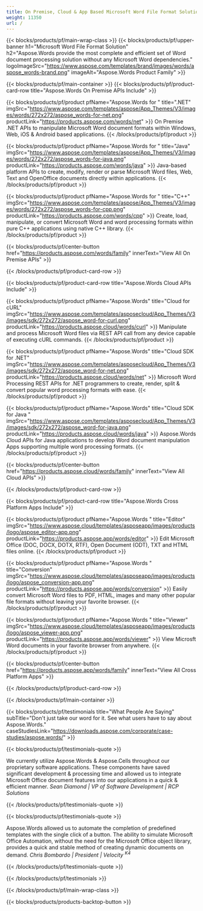 ```yaml
---
title: On Premise, Cloud & App Based Microsoft Word File Format Solution 
weight: 11350
url: /
---
```


{{< blocks/products/pf/main-wrap-class >}}
{{< blocks/products/pf/upper-banner h1="Microsoft Word File Format Solution" h2="Aspose.Words provide the most complete and efficient set of Word document processing solution without any Microsoft Word dependencies." logoImageSrc="https://www.aspose.com/templates/brand/images/words/aspose_words-brand.png" imageAlt="Aspose.Words Product Family" >}}

{{< blocks/products/pf/main-container >}}
{{< blocks/products/pf/product-card-row title="Aspose.Words On Premise APIs Include" >}}

{{< blocks/products/pf/product pfName="Aspose.Words for " title=".NET" imgSrc="https://www.aspose.com/templates/aspose/App_Themes/V3/images/words/272x272/aspose_words-for-net.png" productLink="https://products.aspose.com/words/net" >}}
On Premise .NET APIs to manipulate Microsoft Word document formats within Windows, Web, iOS & Android based applications.
{{< /blocks/products/pf/product >}}

{{< blocks/products/pf/product pfName="Aspose.Words for " title="Java" imgSrc="https://www.aspose.com/templates/aspose/App_Themes/V3/images/words/272x272/aspose_words-for-java.png" productLink="https://products.aspose.com/words/java" >}}
Java-based platform APIs to create, modify, render or parse Microsoft Word files, Web, Text and OpenOffice documents directly within applications.
{{< /blocks/products/pf/product >}}

{{< blocks/products/pf/product pfName="Aspose.Words for " title="C++" imgSrc="https://www.aspose.com/templates/aspose/App_Themes/V3/images/words/272x272/aspose_words-for-cpp.png" productLink="https://products.aspose.com/words/cpp" >}}
Create, load, manipulate, or convert Microsoft Word and word processing formats within pure C++ applications using native C++ library.
{{< /blocks/products/pf/product >}}

{{< blocks/products/pf/center-button href="https://products.aspose.com/words/family" innerText="View All On Premise APIs" >}}

{{< /blocks/products/pf/product-card-row >}}

{{< blocks/products/pf/product-card-row title="Aspose.Words Cloud APIs Include" >}}

{{< blocks/products/pf/product pfName="Aspose.Words" title="Cloud for cURL" imgSrc="https://www.aspose.com/templates/asposecloud/App_Themes/V3/images/sdk/272x272/aspose_word-for-curl.png" productLink="https://products.aspose.cloud/words/curl" >}}
Manipulate and process Microsoft Word files via REST API call from any device capable of executing cURL commands.
{{< /blocks/products/pf/product >}}

{{< blocks/products/pf/product pfName="Aspose.Words" title="Cloud SDK for .NET" imgSrc="https://www.aspose.com/templates/asposecloud/App_Themes/V3/images/sdk/272x272/aspose_word-for-net.png" productLink="https://products.aspose.cloud/words/net" >}}
Microsoft Word Processing REST APIs for .NET programmers to create, render, split & convert popular word processing formats with ease.
{{< /blocks/products/pf/product >}}

{{< blocks/products/pf/product pfName="Aspose.Words" title="Cloud SDK for Java " imgSrc="https://www.aspose.com/templates/asposecloud/App_Themes/V3/images/sdk/272x272/aspose_word-for-java.png" productLink="https://products.aspose.cloud/words/java" >}}
Aspose.Words Cloud APIs for Java applications to develop Word document manipulation Apps supporting multiple word processing formats.
{{< /blocks/products/pf/product >}}

{{< blocks/products/pf/center-button href="https://products.aspose.cloud/words/family" innerText="View All Cloud APIs" >}}

{{< /blocks/products/pf/product-card-row >}}

{{< blocks/products/pf/product-card-row title="Aspose.Words Cross Platform Apps Include" >}}

{{< blocks/products/pf/product pfName="Aspose.Words " title="Editor" imgSrc="https://www.aspose.cloud/templates/asposeapp/images/products/logo/aspose_editor-app.png" productLink="https://products.aspose.app/words/editor" >}}
Edit Microsoft Office (DOC, DOCX, DOTX, RTF), Open Document (ODT), TXT and HTML files online.
{{< /blocks/products/pf/product >}}

{{< blocks/products/pf/product pfName="Aspose.Words " title="Conversion" imgSrc="https://www.aspose.cloud/templates/asposeapp/images/products/logo/aspose_conversion-app.png" productLink="https://products.aspose.app/words/conversion" >}}
Easily convert Microsoft Word files to PDF, HTML, images and many other popular file formats without leaving your favorite browser.
{{< /blocks/products/pf/product >}}

{{< blocks/products/pf/product pfName="Aspose.Words " title="Viewer" imgSrc="https://www.aspose.cloud/templates/asposeapp/images/products/logo/aspose_viewer-app.png" productLink="https://products.aspose.app/words/viewer" >}}
View Microsft Word documents in your favorite browser from anywhere.
{{< /blocks/products/pf/product >}}

{{< blocks/products/pf/center-button href="https://products.aspose.app/words/family" innerText="View All Cross Platform Apps" >}}

{{< /blocks/products/pf/product-card-row >}}

{{< /blocks/products/pf/main-container >}}

{{< blocks/products/pf/testimonials title="What People Are Saying" subTitle="Don't just take our word for it. See what users have to say about Aspose.Words." caseStudiesLink="https://downloads.aspose.com/corporate/case-studies/aspose.words/" >}}

{{< blocks/products/pf/testimonials-quote >}}
<p class="first">
 We currently utilize Aspose.Words &amp; Aspose.Cells throughout our proprietary software applications. These components have saved significant development &amp; processing time and allowed us to integrate Microsoft Office document features into our applications in a quick &amp; efficient manner.
 <em>
  Sean Diamond | VP of Software Development | RCP Solutions
 </em>
</p>

{{< /blocks/products/pf/testimonials-quote >}}

{{< blocks/products/pf/testimonials-quote >}}
<p class="second">
 Aspose.Words allowed us to automate the completion of predefined templates with the single click of a button. The ability to simulate Microsoft Office Automation, without the need for the Microsoft Office object library, provides a quick and stable method of creating dynamic documents on demand.
 <em>
  Chris Bombardo | President | Velocity
  <sup>
   K4
  </sup>
 </em>
</p>

{{< /blocks/products/pf/testimonials-quote >}}

{{< /blocks/products/pf/testimonials >}}

{{< /blocks/products/pf/main-wrap-class >}}

{{< blocks/products/products-backtop-button >}}